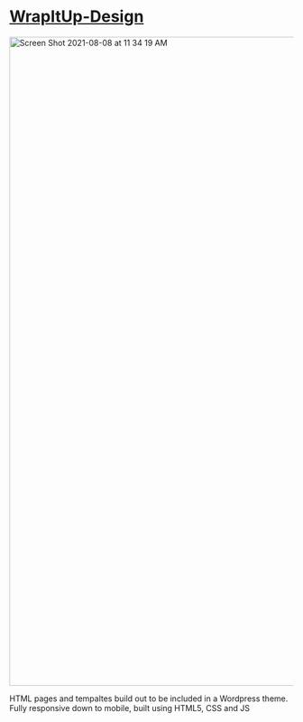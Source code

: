 
# [WrapItUp-Design](https://wrapitupdesign.com/)

<img width="1149" alt="Screen Shot 2021-08-08 at 11 34 19 AM" src="https://user-images.githubusercontent.com/28959285/128637541-488f1c75-fb8e-467d-8bd2-4d4f2650a2fe.png">

HTML pages and tempaltes build out to be included in a Wordpress theme. 
Fully responsive down to mobile, built using HTML5, CSS and JS  
